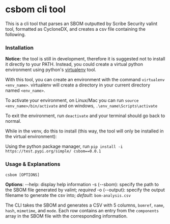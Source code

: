 # csbom cli tool

This is a cli tool that parses an SBOM outputted by Scribe Security valint tool, formatted as CycloneDX, and creates a csv file containing the following.

### Installation

**Notice:** the tool is still in development, therefore it is suggested not to install it directly to your PATH. Instead, you could create a virtual python environment using python's [virtualenv](https://virtualenv.pypa.io/en/latest/installation.html) tool.

With this tool, you can create an environment with the command `virtualenv <env_name>`. virtualenv will create a directory in your current directory named `<env_name>`.

To activate your environment, on Linux/Mac you can run `source <env_name>/bin/activate` and on windows, `.\env_name\Scripts\activate`

To exit the environment, run `deactivate` and your terminal should go back to normal.

While in the venv, do this to install (this way, the tool will only be installed in the virtual environment):

Using the python package manager, run `pip install -i https://test.pypi.org/simple/ csbom==0.0.1`

### Usage & Explanations

`csbom [OPTIONS]`

**Options**:
--help: display help information
-s (--sbom): specify the path to the SBOM file generated by valint; *required*
-o (--output): specify the output filename to generate the csv into; *default*: `bom-analysis.csv`

The CLI takes the SBOM and generates a CSV with 5 columns,
`bomref`, `name`, `hash`, `mimetime`, and `mode`.
Each row contains an entry from the `components` array in the SBOM file with the corresponding information.
